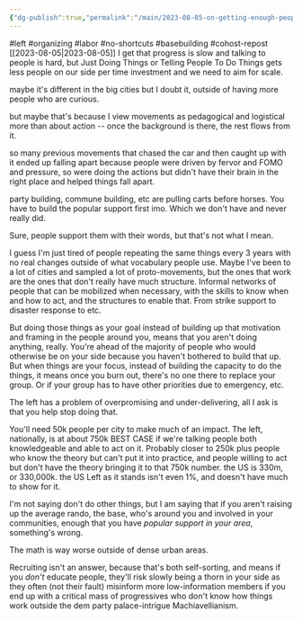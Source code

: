 ```yaml
---
{"dg-publish":true,"permalink":"/main/2023-08-05-on-getting-enough-people-to-do-what-you-want-as-a-political-goal/","noteIcon":"","created":"2023-08-09T14:45:52.410-04:00","updated":"2023-10-06T22:49:41.387-04:00"}
---
```


#left #organizing #labor #no-shortcuts #basebuilding #cohost-repost
[[2023-08-05\|2023-08-05]]
I get that progress is slow and talking to people is hard, but Just Doing Things or Telling People To Do Things gets less people on our side per time investment and we need to aim for scale.

maybe it's different in the big cities but I doubt it, outside of having more people who are curious.

but maybe that's because I view movements as pedagogical and logistical more than about action -- once the background is there, the rest flows from it.

so many previous movements that chased the car and then caught up with it ended up falling apart because people were driven by fervor and FOMO and pressure, so were doing the actions but didn't have their brain in the right place and helped things fall apart.

party building, commune building, etc are pulling carts before horses. You have to build the popular support first imo. Which we don't have and never really did.

Sure, people support them with their words, but that's not what I mean.

I guess I'm just tired of people repeating the same things every 3 years with no real changes outside of what vocabulary people use.  Maybe I've been to a lot of cities and sampled a lot of proto-movements, but the ones that work are the ones that don't really have much structure.  Informal networks of people that can be mobilized when necessary, with the skills to know when and how to act, and the structures to enable that.  From strike support to disaster response to etc. 

 But doing those things as your goal instead of building up that motivation and framing in the people around you, means that you aren't doing anything, really.  You're ahead of the majority of people who would otherwise be on your side because you haven't bothered to build that up.  But when things are your focus, instead of building the capacity to do the things, it means once you burn out, there's no one there to replace your group.  Or if your group has to have other priorities due to emergency, etc.

The left has a problem of overpromising and under-delivering, all I ask is that you help stop doing that.

You'll need 50k people per city to make much of an impact.  The left, nationally, is at about 750k BEST CASE if we're talking people both knowledgeable and able to act on it.  Probably closer to 250k plus people who know the theory but can't put it into practice, and people willing to act but don't have the theory bringing it to that 750k number.  the US is 330m, or 330,000k.  the US Left as it stands isn't even 1%, and doesn't have much to show for it.

I'm not saying don't do other things, but I am saying that if you aren't raising up the average rando, the base, who's around you and involved in your communities, enough that you have *popular support in your area*, something's wrong.

The math is way worse outside of dense urban areas.

Recruiting isn't an answer, because that's both self-sorting, and means if you *don't* educate people, they'll risk slowly being a thorn in your side as they often (not their fault) misinform more low-information members if you end up with a critical mass of progressives who don't know how things work outside the dem party palace-intrigue Machiavellianism.